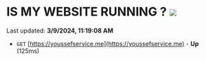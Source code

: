 # IS MY WEBSITE RUNNING ? [![](https://img.shields.io/static/v1?label=Sponsor&message=%E2%9D%A4&logo=GitHub&color=%23fe8e86)](https://github.com/sponsors/<username>)

Last updated: **3/9/2024, 11:19:08 AM**

- `GET` [https://youssefservice.me](https://youssefservice.me) - **Up** (125ms)
